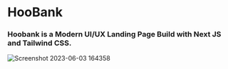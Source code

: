 # HooBank

### Hoobank is a Modern UI/UX Landing Page Build with Next JS and Tailwind CSS.

![Screenshot 2023-06-03 164358](https://github.com/ZainAli97/Hoobank-App/assets/131141179/053969c8-8dd4-41ed-8a44-40d0ff9a2250)

